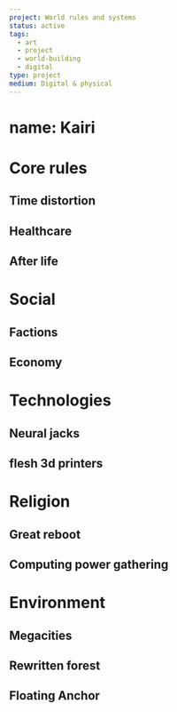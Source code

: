 ```yaml
---
project: World rules and systems
status: active
tags:
  - art
  - project
  - world-building
  - digital
type: project
medium: Digital & physical
---
```

# name: Kairi
# Core rules

## Time distortion

## Healthcare

## After life

# Social

## Factions

## Economy

# Technologies 
## Neural jacks

## flesh 3d printers

## 

# Religion

## Great reboot

## Computing power gathering

# Environment

## Megacities

## Rewritten forest

## Floating Anchor 
